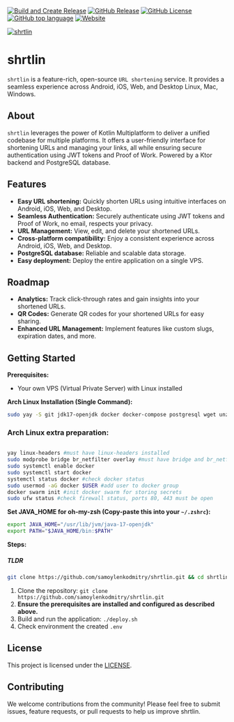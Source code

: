 [![Build and Create Release](https://github.com/samoylenkodmitry/shrtlin/actions/workflows/build.yml/badge.svg)](https://shrtl.in/T1)
[![GitHub Release](https://img.shields.io/github/v/release/samoylenkodmitry/shrtlin?include_prereleases)](https://shrtl.in/S1)
[![GitHub License](https://img.shields.io/github/license/samoylenkodmitry/shrtlin)](https://shrtl.in/R1)
[![GitHub top language](https://img.shields.io/github/languages/top/samoylenkodmitry/shrtlin)](https://shrtl.in/Q1)
[![Website](https://img.shields.io/website?url=https%3A%2F%2Fshrtl.in%2F)](https://shrtl.in/P1)



[![shrtlin](https://raw.githubusercontent.com/samoylenkodmitry/shrtlin/main/logo.svg)](https://shrtl.in/6)


# shrtlin
`shrtlin` is a feature-rich, open-source `URL shortening` service.
It provides a seamless experience across Android, iOS, Web, and Desktop Linux, Mac, Windows.

## About

`shrtlin` leverages the power of Kotlin Multiplatform to deliver a unified codebase for multiple platforms.
It offers a user-friendly interface for shortening URLs and managing your links, 
all while ensuring secure authentication using JWT tokens and Proof of Work.
Powered by a Ktor backend and PostgreSQL database.

## Features

* **Easy URL shortening:** Quickly shorten URLs using intuitive interfaces on Android, iOS, Web, and Desktop.
* **Seamless Authentication:** Securely authenticate using JWT tokens and Proof of Work, no email, respects your privacy.
* **URL Management:** View, edit, and delete your shortened URLs.
* **Cross-platform compatibility:** Enjoy a consistent experience across Android, iOS, Web, and Desktop.
* **PostgreSQL database:**  Reliable and scalable data storage.
* **Easy deployment:** Deploy the entire application on a single VPS.

## Roadmap

* **Analytics:** Track click-through rates and gain insights into your shortened URLs.
* **QR Codes:** Generate QR codes for your shortened URLs for easy sharing.
* **Enhanced URL Management:** Implement features like custom slugs, expiration dates, and more.

## Getting Started

**Prerequisites:**

* Your own VPS (Virtual Private Server) with Linux installed

**Arch Linux Installation (Single Command):**

```bash
sudo yay -S git jdk17-openjdk docker docker-compose postgresql wget unzip vim --noconfirm 
```

### Arch Linux extra preparation:
```bash

yay linux-headers #must have linux-headers installed
sudo modprobe bridge br_netfilter overlay #must have bridge and br_netfilter modules loaded
sudo systemctl enable docker
sudo systemctl start docker
systemctl status docker #check docker status
sudo usermod -aG docker $USER #add user to docker group
docker swarm init #init docker swarm for storing secrets
sudo ufw status #check firewall status, ports 80, 443 must be open

```

**Set JAVA_HOME for oh-my-zsh (Copy-paste this into your `~/.zshrc`):**

```bash
export JAVA_HOME="/usr/lib/jvm/java-17-openjdk"
export PATH="$JAVA_HOME/bin:$PATH"
```

**Steps:**

##### TLDR
```bash
git clone https://github.com/samoylenkodmitry/shrtlin.git && cd shrtlin && chmod +x ./deploy.sh && ./deploy.sh
```

1. Clone the repository: `git clone https://github.com/samoylenkodmitry/shrtlin.git`
2. **Ensure the prerequisites are installed and configured as described above.**
3. Build and run the application: `./deploy.sh`
4. Check environment the created `.env`

## License

This project is licensed under the [LICENSE](LICENSE).

## Contributing

We welcome contributions from the community! Please feel free to submit issues, feature requests, or pull requests to help us improve shrtlin.
